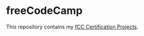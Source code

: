 # freeCodeCamp
 This repository contains my [fCC Certification Projects](https://mephi78.github.io/freeCodeCamp/).
